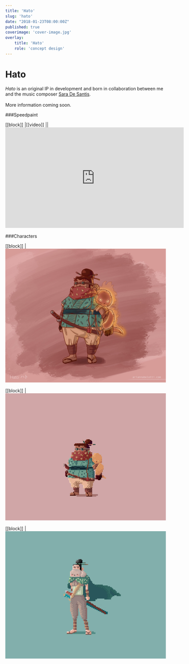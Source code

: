 ```yaml
---
title: 'Hato'
slug: 'hato'
date: "2018-01-23T08:00:00Z"
published: true
coverimage: 'cover-image.jpg'
overlay:
    title: 'Hato'
    role: 'concept design'
---
```


# Hato

<p class="work-description">
  <i>Hato</i> is an original IP in development and born in collaboration between me and the music composer <a href="http://saradesantismusic.tumblr.com/">Sara De Santis</a>.
  <br>
  <br>
  More information coming soon.
</p>

###Speedpaint

[[block]]
|[[video]]
|| <iframe width="560" height="315" src="https://www.youtube.com/embed/_d8ADkXaQvo" frameborder="0" allow="autoplay; encrypted-media" allowfullscreen></iframe>

###Characters

[[block]]
| ![Samurai 1](samurai-1.jpg)

[[block]]
| ![Samurai 1 pixel art](samurai-1-pixel.jpg)

[[block]]
| ![Samurai 2 pixel art](samurai-2-pixel.jpg)
